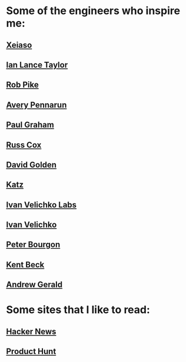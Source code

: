 # Some of the engineers who inspire me:

## [Xeiaso](https://xeiaso.net)
## [Ian Lance Taylor](https://www.airs.com/ian/)
## [Rob Pike](https://commandcenter.blogspot.com/)
## [Avery Pennarun](https://apenwarr.ca/log/)
## [Paul Graham](http://www.paulgraham.com)
## [Russ Cox](https://research.swtch.com/)
## [David Golden](https://xdg.me/)
## [Katz](https://github.com/katcipis/sophia)
## [Ivan Velichko Labs](https://labs.iximiuz.com/) 
## [Ivan Velichko](https://iximiuz.com/en/) 
## [Peter Bourgon](https://peter.bourgon.org/)
## [Kent Beck](https://tidyfirst.substack.com/)
## [Andrew Gerald](https://nf.wh3rd.net/)

# Some sites that I like to read:

## [Hacker News](https://news.ycombinator.com/)
## [Product Hunt](https://www.producthunt.com/)
